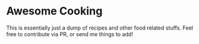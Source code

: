 # Awesome Cooking

This is essentially just a dump of recipes and other food related stuffs. Feel free to contribute via PR, or send me things to add!
